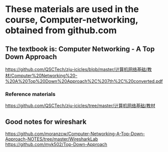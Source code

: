 # These materials are used in the course, Computer-networking, obtained from github.com
## The textbook is: Computer Networking - A Top Down Approach   
https://github.com/QSCTech/zju-icicles/blob/master/计算机网络基础/教材/Computer%20Networking%20-%20A%20Top%20Down%20Approach%2C%207th%2C%20converted.pdf
### Reference materials
https://github.com/QSCTech/zju-icicles/tree/master/计算机网络基础/教材
## Good notes for wireshark
https://github.com/moranzcw/Computer-Networking-A-Top-Down-Approach-NOTES/tree/master/WiresharkLab
https://github.com/myk502/Top-Down-Approach
